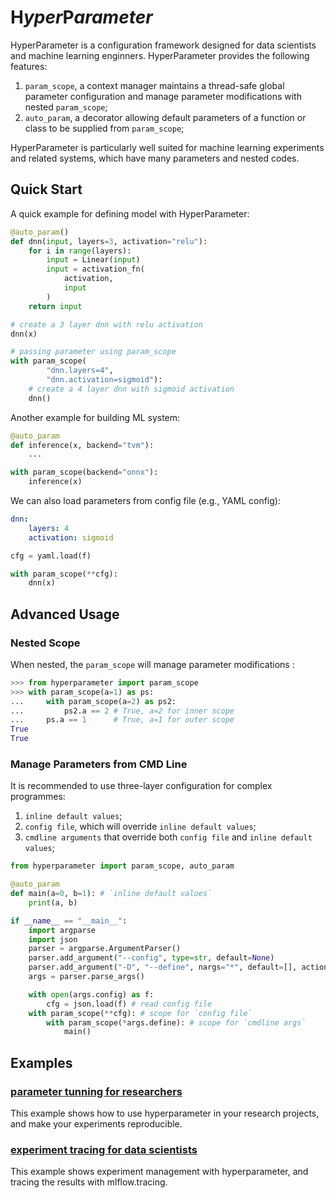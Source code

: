 **H**_yper_**P**_arameter_
===========================

HyperParameter is a configuration framework designed for data scientists and machine learning enginners. HyperParameter provides the following features:

1. `param_scope`, a context manager maintains a thread-safe global parameter configuration and manage parameter modifications with nested `param_scope`;
2. `auto_param`, a decorator allowing default parameters of a function or class to be supplied from `param_scope`;

HyperParameter is particularly well suited for machine learning experiments and related systems, which have many parameters and nested codes.

Quick Start
-----------

A quick example for defining model with HyperParameter:

```python
@auto_param()
def dnn(input, layers=3, activation="relu"):
    for i in range(layers):
        input = Linear(input)
        input = activation_fn(
            activation,
            input
        )
    return input

# create a 3 layer dnn with relu activation
dnn(x)

# passing parameter using param_scope
with param_scope(
        "dnn.layers=4", 
        "dnn.activation=sigmoid"):
    # create a 4 layer dnn with sigmoid activation
    dnn()
```

Another example for building ML system:

```python
@auto_param
def inference(x, backend="tvm"):
    ...

with param_scope(backend="onnx"):
    inference(x)
```

We can also load parameters from config file (e.g., YAML config):

```YAML
dnn:
    layers: 4
    activation: sigmoid
```

```python
cfg = yaml.load(f)

with param_scope(**cfg):
    dnn(x)
```

Advanced Usage
--------------
### Nested Scope

When nested, the `param_scope` will manage parameter modifications :
``` python
>>> from hyperparameter import param_scope
>>> with param_scope(a=1) as ps:
...     with param_scope(a=2) as ps2:
...         ps2.a == 2 # True, a=2 for inner scope
...     ps.a == 1      # True, a=1 for outer scope
True
True

```

### Manage Parameters from CMD Line

It is recommended to use three-layer configuration for complex programmes:

1. `inline default values`;
2. `config file`, which will override `inline default values`;
3. `cmdline arguments` that override both `config file` and `inline default values`;

```python
from hyperparameter import param_scope, auto_param

@auto_param
def main(a=0, b=1): # `inline default values`
    print(a, b)

if __name__ == "__main__":
    import argparse
    import json
    parser = argparse.ArgumentParser()
    parser.add_argument("--config", type=str, default=None)
    parser.add_argument("-D", "--define", nargs="*", default=[], action="extend")
    args = parser.parse_args()

    with open(args.config) as f:
        cfg = json.load(f) # read config file
    with param_scope(**cfg): # scope for `config file`
        with param_scope(*args.define): # scope for `cmdline args`
            main()
```

Examples
--------

### [parameter tunning for researchers](examples/sparse_lr/README.md)

This example shows how to use hyperparameter in your research projects, and make your experiments reproducible.

### [experiment tracing for data scientists](examples/mnist/README.md)

This example shows experiment management with hyperparameter, and tracing the results with mlflow.tracing.
